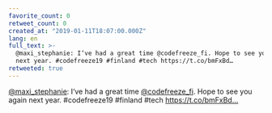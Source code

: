 ```yaml
---
favorite_count: 0
retweet_count: 0
created_at: "2019-01-11T18:07:00.000Z"
lang: en
full_text: >-
  @maxi_stephanie: I‘ve had a great time @codefreeze_fi. Hope to see you again
  next year. #codefreeze19 #finland #tech https://t.co/bmFxBd…
retweeted: true
---
```


[@maxi_stephanie](https://twitter.com/maxi_stephanie): I‘ve had a great time
[@codefreeze_fi](https://twitter.com/codefreeze_fi). Hope to see you again next
year. #codefreeze19 #finland #tech https://t.co/bmFxBd…
